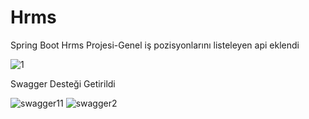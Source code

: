 # Hrms
Spring Boot Hrms Projesi-Genel iş pozisyonlarını listeleyen api eklendi 

![1](https://user-images.githubusercontent.com/68777717/120122926-a87d7380-c1b4-11eb-9dba-4df1e5288e47.png)

Swagger Desteği Getirildi

![swagger11](https://user-images.githubusercontent.com/68777717/120805336-6191d400-c54e-11eb-8829-72a182dcc633.png)
![swagger2](https://user-images.githubusercontent.com/68777717/120805339-62c30100-c54e-11eb-9b5d-7e40ce1106fd.png)


